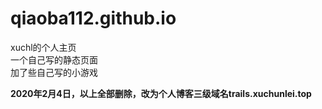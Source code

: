 # qiaoba112.github.io
xuchl的个人主页  
一个自己写的静态页面  
加了些自己写的小游戏

**2020年2月4日，以上全部删除，改为个人博客三级域名trails.xuchunlei.top**